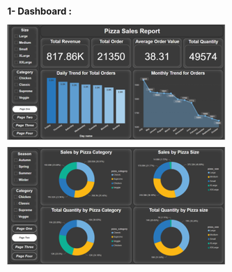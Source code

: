 ## 1- Dashboard :
</p>
  <p float="left">
  <img src='Dashboard\Screen one.png' width='500'/>
  </p>
  <img src='Dashboard\Screen two.png'  width='500'/>
</p>
